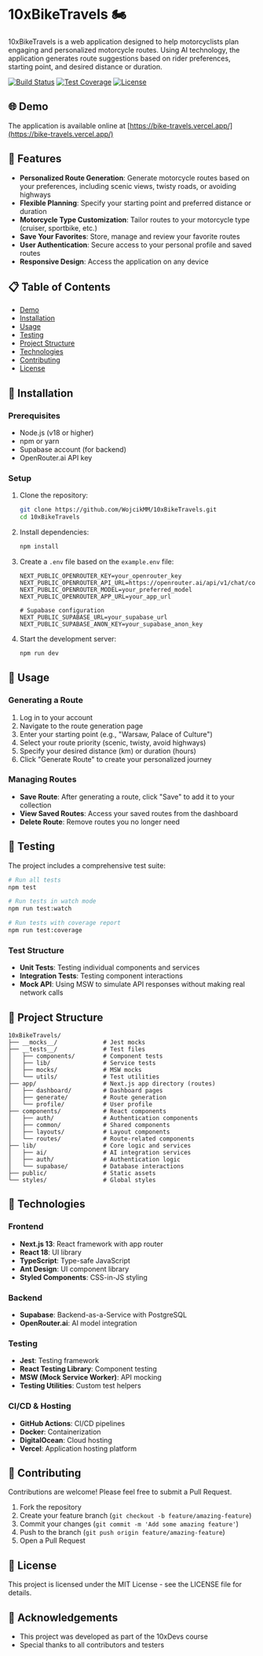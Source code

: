 # 10xBikeTravels 🏍️

10xBikeTravels is a web application designed to help motorcyclists plan engaging and personalized motorcycle routes. Using AI technology, the application generates route suggestions based on rider preferences, starting point, and desired distance or duration.

[![Build Status](https://img.shields.io/badge/build-passing-brightgreen)]()
[![Test Coverage](https://img.shields.io/badge/coverage-81%25-yellowgreen)]()
[![License](https://img.shields.io/badge/license-MIT-blue)]()

## 🌐 Demo

The application is available online at [https://bike-travels.vercel.app/](https://bike-travels.vercel.app/)

## 🚀 Features

- **Personalized Route Generation**: Generate motorcycle routes based on your preferences, including scenic views, twisty roads, or avoiding highways
- **Flexible Planning**: Specify your starting point and preferred distance or duration
- **Motorcycle Type Customization**: Tailor routes to your motorcycle type (cruiser, sportbike, etc.)
- **Save Your Favorites**: Store, manage and review your favorite routes
- **User Authentication**: Secure access to your personal profile and saved routes
- **Responsive Design**: Access the application on any device

## 📋 Table of Contents

- [Demo](#-demo)
- [Installation](#-installation)
- [Usage](#-usage)
- [Testing](#-testing)
- [Project Structure](#-project-structure)
- [Technologies](#-technologies)
- [Contributing](#-contributing)
- [License](#-license)

## 🔧 Installation

### Prerequisites

- Node.js (v18 or higher)
- npm or yarn
- Supabase account (for backend)
- OpenRouter.ai API key

### Setup

1. Clone the repository:

   ```bash
   git clone https://github.com/WojcikMM/10xBikeTravels.git
   cd 10xBikeTravels
   ```

2. Install dependencies:

   ```bash
   npm install
   ```

3. Create a `.env` file based on the `example.env` file:

   ```
   NEXT_PUBLIC_OPENROUTER_KEY=your_openrouter_key
   NEXT_PUBLIC_OPENROUTER_API_URL=https://openrouter.ai/api/v1/chat/completions
   NEXT_PUBLIC_OPENROUTER_MODEL=your_preferred_model
   NEXT_PUBLIC_OPENROUTER_APP_URL=your_app_url

   # Supabase configuration
   NEXT_PUBLIC_SUPABASE_URL=your_supabase_url
   NEXT_PUBLIC_SUPABASE_ANON_KEY=your_supabase_anon_key
   ```

4. Start the development server:
   ```bash
   npm run dev
   ```

## 🚴 Usage

### Generating a Route

1. Log in to your account
2. Navigate to the route generation page
3. Enter your starting point (e.g., "Warsaw, Palace of Culture")
4. Select your route priority (scenic, twisty, avoid highways)
5. Specify your desired distance (km) or duration (hours)
6. Click "Generate Route" to create your personalized journey

### Managing Routes

- **Save Route**: After generating a route, click "Save" to add it to your collection
- **View Saved Routes**: Access your saved routes from the dashboard
- **Delete Route**: Remove routes you no longer need

## 🧪 Testing

The project includes a comprehensive test suite:

```bash
# Run all tests
npm test

# Run tests in watch mode
npm run test:watch

# Run tests with coverage report
npm run test:coverage
```

### Test Structure

- **Unit Tests**: Testing individual components and services
- **Integration Tests**: Testing component interactions
- **Mock API**: Using MSW to simulate API responses without making real network calls

## 📁 Project Structure

```
10xBikeTravels/
├── __mocks__/             # Jest mocks
├── __tests__/             # Test files
│   ├── components/        # Component tests
│   ├── lib/               # Service tests
│   ├── mocks/             # MSW mocks
│   └── utils/             # Test utilities
├── app/                   # Next.js app directory (routes)
│   ├── dashboard/         # Dashboard pages
│   ├── generate/          # Route generation
│   └── profile/           # User profile
├── components/            # React components
│   ├── auth/              # Authentication components
│   ├── common/            # Shared components
│   ├── layouts/           # Layout components
│   └── routes/            # Route-related components
├── lib/                   # Core logic and services
│   ├── ai/                # AI integration services
│   ├── auth/              # Authentication logic
│   └── supabase/          # Database interactions
├── public/                # Static assets
└── styles/                # Global styles
```

## 🔧 Technologies

### Frontend

- **Next.js 13**: React framework with app router
- **React 18**: UI library
- **TypeScript**: Type-safe JavaScript
- **Ant Design**: UI component library
- **Styled Components**: CSS-in-JS styling

### Backend

- **Supabase**: Backend-as-a-Service with PostgreSQL
- **OpenRouter.ai**: AI model integration

### Testing

- **Jest**: Testing framework
- **React Testing Library**: Component testing
- **MSW (Mock Service Worker)**: API mocking
- **Testing Utilities**: Custom test helpers

### CI/CD & Hosting

- **GitHub Actions**: CI/CD pipelines
- **Docker**: Containerization
- **DigitalOcean**: Cloud hosting
- **Vercel**: Application hosting platform

## 👥 Contributing

Contributions are welcome! Please feel free to submit a Pull Request.

1. Fork the repository
2. Create your feature branch (`git checkout -b feature/amazing-feature`)
3. Commit your changes (`git commit -m 'Add some amazing feature'`)
4. Push to the branch (`git push origin feature/amazing-feature`)
5. Open a Pull Request

## 📄 License

This project is licensed under the MIT License - see the LICENSE file for details.

## 🙏 Acknowledgements

- This project was developed as part of the 10xDevs course
- Special thanks to all contributors and testers
